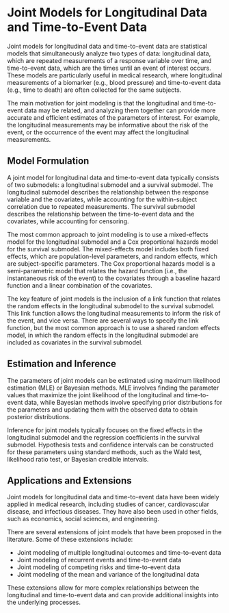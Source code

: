 # Joint Models for Longitudinal Data and Time-to-Event Data

Joint models for longitudinal data and time-to-event data are statistical models that simultaneously analyze two types of data: longitudinal data, which are repeated measurements of a response variable over time, and time-to-event data, which are the times until an event of interest occurs. These models are particularly useful in medical research, where longitudinal measurements of a biomarker (e.g., blood pressure) and time-to-event data (e.g., time to death) are often collected for the same subjects.

The main motivation for joint modeling is that the longitudinal and time-to-event data may be related, and analyzing them together can provide more accurate and efficient estimates of the parameters of interest. For example, the longitudinal measurements may be informative about the risk of the event, or the occurrence of the event may affect the longitudinal measurements.

## Model Formulation

A joint model for longitudinal data and time-to-event data typically consists of two submodels: a longitudinal submodel and a survival submodel. The longitudinal submodel describes the relationship between the response variable and the covariates, while accounting for the within-subject correlation due to repeated measurements. The survival submodel describes the relationship between the time-to-event data and the covariates, while accounting for censoring.

The most common approach to joint modeling is to use a mixed-effects model for the longitudinal submodel and a Cox proportional hazards model for the survival submodel. The mixed-effects model includes both fixed effects, which are population-level parameters, and random effects, which are subject-specific parameters. The Cox proportional hazards model is a semi-parametric model that relates the hazard function (i.e., the instantaneous risk of the event) to the covariates through a baseline hazard function and a linear combination of the covariates.

The key feature of joint models is the inclusion of a link function that relates the random effects in the longitudinal submodel to the survival submodel. This link function allows the longitudinal measurements to inform the risk of the event, and vice versa. There are several ways to specify the link function, but the most common approach is to use a shared random effects model, in which the random effects in the longitudinal submodel are included as covariates in the survival submodel.

## Estimation and Inference

The parameters of joint models can be estimated using maximum likelihood estimation (MLE) or Bayesian methods. MLE involves finding the parameter values that maximize the joint likelihood of the longitudinal and time-to-event data, while Bayesian methods involve specifying prior distributions for the parameters and updating them with the observed data to obtain posterior distributions.

Inference for joint models typically focuses on the fixed effects in the longitudinal submodel and the regression coefficients in the survival submodel. Hypothesis tests and confidence intervals can be constructed for these parameters using standard methods, such as the Wald test, likelihood ratio test, or Bayesian credible intervals.

## Applications and Extensions

Joint models for longitudinal data and time-to-event data have been widely applied in medical research, including studies of cancer, cardiovascular disease, and infectious diseases. They have also been used in other fields, such as economics, social sciences, and engineering.

There are several extensions of joint models that have been proposed in the literature. Some of these extensions include:

- Joint modeling of multiple longitudinal outcomes and time-to-event data
- Joint modeling of recurrent events and time-to-event data
- Joint modeling of competing risks and time-to-event data
- Joint modeling of the mean and variance of the longitudinal data

These extensions allow for more complex relationships between the longitudinal and time-to-event data and can provide additional insights into the underlying processes.
